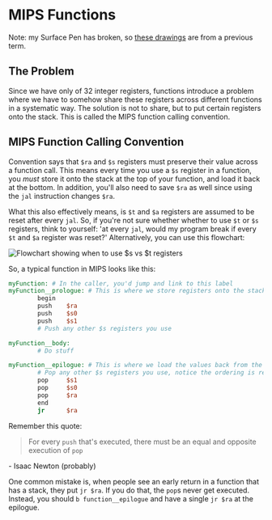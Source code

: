 # MIPS Functions

Note: my Surface Pen has broken, so [these drawings](drawings.pdf) are from a previous term.

## The Problem

Since we have only of 32 integer registers, functions introduce a problem where we have to somehow share these registers across different functions in a systematic way. The solution is not to share, but to put certain registers onto the stack. This is called the MIPS function calling convention.

## MIPS Function Calling Convention

Convention says that `$ra` and `$s` registers must preserve their value across a function call. This means every time you use a `$s` register in a function, you *must* store it onto the stack at the top of your function, and load it back at the bottom. In addition, you'll also need to save `$ra` as well since using the `jal` instruction changes `$ra`.

What this also effectively means, is `$t` and `$a` registers are assumed to be reset after every `jal`. So, if you're not sure whether whether to use `$t` or `$s` registers, think to yourself: 'at every `jal`, would my program break if every `$t` and `$a` register was reset?' Alternatively, you can use this flowchart:

![Flowchart showing when to use `$s` vs `$t` registers](sRegs.png)

So, a typical function in MIPS looks like this:

```mips
myFunction: # In the caller, you'd jump and link to this label
myFunction__prologue: # This is where we store registers onto the stack
        begin
        push    $ra
        push    $s0
        push    $s1
        # Push any other $s registers you use

myFunction__body:
        # Do stuff

myFunction__epilogue: # This is where we load the values back from the stack
        # Pop any other $s registers you use, notice the ordering is reversed
        pop     $s1
        pop     $s0
        pop     $ra
        end
        jr      $ra
```

Remember this quote:

> For every `push` that's executed, there must be an equal and opposite execution of `pop`

\- Isaac Newton (probably)

One common mistake is, when people see an early return in a function that has a stack, they put `jr $ra`. If you do that, the `pop`s never get executed. Instead, you should `b function__epilogue` and have a single `jr $ra` at the epilogue.
